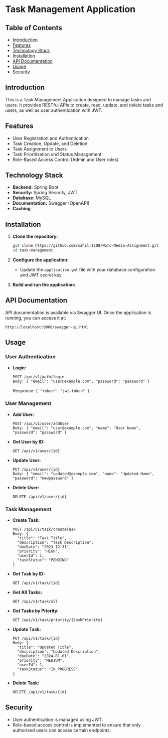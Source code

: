 
# Task Management Application

## Table of Contents
- [Introduction](#introduction)
- [Features](#features)
- [Technology Stack](#technology-stack)
- [Installation](#installation)
- [API Documentation](#api-documentation)
- [Usage](#usage)
- [Security](#security)
## Introduction
This is a Task Management Application designed to manage tasks and users. It provides RESTful APIs to create, read, update, and delete tasks and users, as well as user authentication with JWT.

## Features
- User Registration and Authentication
- Task Creation, Update, and Deletion
- Task Assignment to Users
- Task Prioritization and Status Management
- Role-Based Access Control (Admin and User roles)

## Technology Stack
- **Backend:** Spring Boot
- **Security:** Spring Security, JWT
- **Database:** MySQL
- **Documentation:** Swagger (OpenAPI)
- **Caching**

## Installation
1. **Clone the repository:**
    ```bash
    git clone https://github.com/sahil-1208/Woro-Media-Assignment.git
    cd task-management
    ```

2. **Configure the application:**
   - Update the `application.yml` file with your database configuration and JWT secret key.

3. **Build and run the application:**
    
## API Documentation
API documentation is available via Swagger UI. Once the application is running, you can access it at:
```
http://localhost:8080/swagger-ui.html
```

## Usage
### User Authentication
- **Login:**
    ```
    POST /api/v1/auth/login
    Body: { "email": "user@example.com", "password": "password" }
    ```
    Response: `{ "token": "jwt-token" }`

### User Management
- **Add User:**
    ```
    POST /api/v1/user/addUser
    Body: { "email": "user@example.com", "name": "User Name", "password": "password" }
    ```

- **Get User by ID:**
    ```
    GET /api/v1/user/{id}
    ```

- **Update User:**
    ```
    PUT /api/v1/user/{id}
    Body: { "email": "updated@example.com", "name": "Updated Name", "password": "newpassword" }
    ```

- **Delete User:**
    ```
    DELETE /api/v1/user/{id}
    ```

### Task Management
- **Create Task:**
    ```
    POST /api/v1/task/createTask
    Body: {
      "title": "Task Title",
      "description": "Task Description",
      "dueDate": "2023-12-31",
      "priority": "HIGH",
      "userId": 1,
      "taskStatus": "PENDING"
    }
    ```

- **Get Task by ID:**
    ```
    GET /api/v1/task/{id}
    ```

- **Get All Tasks:**
    ```
    GET /api/v1/task/all
    ```

- **Get Tasks by Priority:**
    ```
    GET /api/v1/task/priority/{taskPriority}
    ```

- **Update Task:**
    ```
    PUT /api/v1/task/{id}
    Body: {
      "title": "Updated Title",
      "description": "Updated Description",
      "dueDate": "2024-01-01",
      "priority": "MEDIUM",
      "userId": 1,
      "taskStatus": "IN_PROGRESS"
    }
    ```

- **Delete Task:**
    ```
    DELETE /api/v1/task/{id}
    ```

## Security
- User authentication is managed using JWT.
- Role-based access control is implemented to ensure that only authorized users can access certain endpoints.
